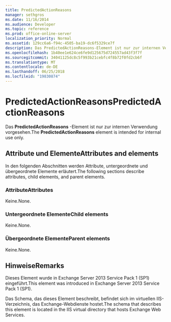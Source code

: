 ```yaml
---
title: PredictedActionReasons
manager: sethgros
ms.date: 11/16/2014
ms.audience: Developer
ms.topic: reference
ms.prod: office-online-server
localization_priority: Normal
ms.assetid: 129cc6a6-f94c-4505-ba19-dc6f5329ce7f
description: Das PredictedActionReasons-Element ist nur zur internen Verwendung vorgesehen.
ms.openlocfilehash: 1b40ee1e624ce6fe9d125675d724557ad43f3f7f
ms.sourcegitcommit: 34041125dc8c5f993b21cebfc4f8b72f0fd2cb6f
ms.translationtype: MT
ms.contentlocale: de-DE
ms.lasthandoff: 06/25/2018
ms.locfileid: "19830874"
---
```

# <a name="predictedactionreasons"></a><span data-ttu-id="b0d49-103">PredictedActionReasons</span><span class="sxs-lookup"><span data-stu-id="b0d49-103">PredictedActionReasons</span></span>

<span data-ttu-id="b0d49-104">Das **PredictedActionReasons** -Element ist nur zur internen Verwendung vorgesehen.</span><span class="sxs-lookup"><span data-stu-id="b0d49-104">The **PredictedActionReasons** element is intended for internal use only.</span></span> 

## <a name="attributes-and-elements"></a><span data-ttu-id="b0d49-105">Attribute und Elemente</span><span class="sxs-lookup"><span data-stu-id="b0d49-105">Attributes and elements</span></span>

<span data-ttu-id="b0d49-106">In den folgenden Abschnitten werden Attribute, untergeordnete und übergeordnete Elemente erläutert.</span><span class="sxs-lookup"><span data-stu-id="b0d49-106">The following sections describe attributes, child elements, and parent elements.</span></span>
  
### <a name="attributes"></a><span data-ttu-id="b0d49-107">Attribute</span><span class="sxs-lookup"><span data-stu-id="b0d49-107">Attributes</span></span>

<span data-ttu-id="b0d49-108">Keine.</span><span class="sxs-lookup"><span data-stu-id="b0d49-108">None.</span></span>
  
### <a name="child-elements"></a><span data-ttu-id="b0d49-109">Untergeordnete Elemente</span><span class="sxs-lookup"><span data-stu-id="b0d49-109">Child elements</span></span>

<span data-ttu-id="b0d49-110">Keine.</span><span class="sxs-lookup"><span data-stu-id="b0d49-110">None.</span></span>
  
### <a name="parent-elements"></a><span data-ttu-id="b0d49-111">Übergeordnete Elemente</span><span class="sxs-lookup"><span data-stu-id="b0d49-111">Parent elements</span></span>

<span data-ttu-id="b0d49-112">Keine.</span><span class="sxs-lookup"><span data-stu-id="b0d49-112">None.</span></span>
  
## <a name="remarks"></a><span data-ttu-id="b0d49-113">Hinweise</span><span class="sxs-lookup"><span data-stu-id="b0d49-113">Remarks</span></span>

<span data-ttu-id="b0d49-114">Dieses Element wurde in Exchange Server 2013 Service Pack 1 (SP1) eingeführt.</span><span class="sxs-lookup"><span data-stu-id="b0d49-114">This element was introduced in Exchange Server 2013 Service Pack 1 (SP1).</span></span>
  
<span data-ttu-id="b0d49-115">Das Schema, das dieses Element beschreibt, befindet sich im virtuellen IIS-Verzeichnis, das Exchange-Webdienste hostet.</span><span class="sxs-lookup"><span data-stu-id="b0d49-115">The schema that describes this element is located in the IIS virtual directory that hosts Exchange Web Services.</span></span>
  

